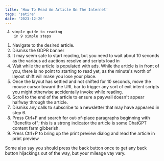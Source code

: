 ```yaml
---
title: 'How To Read An Article On The Internet'
tags: 'satire'
date: '2023-12-20'
---
```


     A simple guide to reading
        in 9 simple steps
	
1.  Navigate to the desired article.
2.  Dismiss the GDPR banner
3.  It may seem safe to start reading, but you need to wait about 10 seconds as the 
    various ad auctions resolve and scripts load in
4.  Wait while the article is populated with ads.  While the article is in front of you, there is no point to 
    starting to read yet, as the minute's worth of layout shift will make you lose your place.
5.  Once the layout has settled and not shifted for 10 seconds, move the mouse cursor toward the URL bar to 
    trigger any sort of exit intent scripts you might otherwise accidentally invoke while reading.
6.  Scroll to the end of the article to ensure a paywall doesn't appear halfway through the article.
7.  Dismiss any calls to subscribe to a newsletter that may have appeared in step 6.
8.  Press Ctrl+F and search for out-of-place paragraphs beginning with "Benefits of"; this
    is a strong indicator the article is some ChatGPT content farm gibberish.
9.  Press Ctrl+P to bring up the print preview dialog and read the article in print preview


Some also say you should press the back button once to get any back button hijackings out of the way,
but your mileage vay vary.

